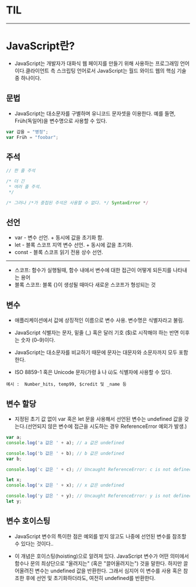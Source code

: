 # TIL   

* * *
# JavaScript란?   
+ JavaScript는 개발자가 대화식 웹 페이지를 만들기 위해 사용하는 프로그래밍 언어이다.클라이언트 측 스크립팅 언어로서 JavaScript는 월드 와이드 웹의 핵심 기술 중 하나이다.

## 문법   
+ JavaScript는 대소문자를 구별하며 유니코드 문자셋을 이용한다. 예를 들면, Früh(독일어)을 변수명으로 사용할 수 있다.
```JavaScript
var 갑을 = "병정";
var Früh = "foobar";
```

## 주석   
```Javascript
// 한 줄 주석

/* 더 긴
 * 여러 줄 주석.
 */

/* 그러나 /*가 중첩된 주석은 사용할 수 없다. */ SyntaxError */
```

## 선언   
+ var - 변수 선언. + 동시에 값을 초기화 함.   
+ let - 블록 스코프 지역 변수 선언. + 동시에 값을 초기화.   
+ const - 블록 스코프 읽기 전용 상수 선언.   
* * *
* 스코프: 함수가 실행될때, 함수 내에서 변수에 대한 접근이 어떻게 되든지를 나타내는 용어
* 블록 스코프: 블록 {}이 생성될 때마다 새로운 스코프가 형성되는 것

## 변수   
+ 애플리케이션에서 값에 상징적인 이름으로 변수 사용. 변수명은 식별자라고 불림.   

+ JavaScript 식별자는 문자, 밑줄 (_) 혹은 달러 기호 ($)로 시작해야 하는 반면 이후는 숫자 (0–9)이다.   

+ JavaScript는 대소문자를 비교하기 때문에 문자는 대문자와 소문자까지 모두 포함한다.   

+ ISO 8859-1 혹은 Unicode 문자(가령 å 나 ü)도 식별자에 사용할 수 있다.   

```
예시 :  Number_hits, temp99, $credit 및 _name 등
```

## 변수 할당   
+ 지정된 초기 값 없이 var 혹은 let 문을 사용해서 선언된 변수는 undefined 값을 갖는다.(선언되지 않은 변수에 접근을 시도하는 경우 ReferenceError 예외가 발생.)

```JavaScript
var a;
console.log('a 값은 ' + a); // a 값은 undefined

console.log('b 값은 ' + b); // b 값은 undefined
var b;

console.log('c 값은 ' + c); // Uncaught ReferenceError: c is not defined

let x;
console.log('x 값은 ' + x); // x 값은 undefined

console.log('y 값은 ' + y); // Uncaught ReferenceError: y is not defined
let y;
```

## 변수 호이스팅
+ JavaScript 변수의 특이한 점은 예외를 받지 않고도 나중에 선언된 변수를 참조할 수 있다는 것이다..

+ 이 개념은 호이스팅(hoisting)으로 알려져 있다. JavaScript 변수가 어떤 의미에서 함수나 문의 최상단으로 "올려지는" (혹은 "끌어올려지는") 것을 말한다. 하지만 끌어올려진 변수는 undefined 값을 반환한다. 그래서 심지어 이 변수를 사용 혹은 참조한 후에 선언 및 초기화하더라도, 여전히 undefined를 반환한다.